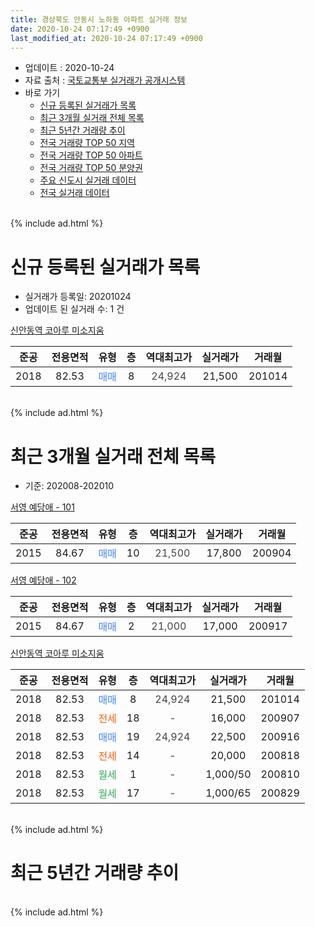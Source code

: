 ```yaml
---
title: 경상북도 안동시 노하동 아파트 실거래 정보
date: 2020-10-24 07:17:49 +0900
last_modified_at: 2020-10-24 07:17:49 +0900
---
```


* 업데이트 : 2020-10-24
* 자료 출처 : [국토교통부 실거래가 공개시스템](http://rt.molit.go.kr)
* 바로 가기
    * [신규 등록된 실거래가 목록](#신규-등록된-실거래가-목록)
    * [최근 3개월 실거래 전체 목록](#최근-3개월-실거래-전체-목록)
    * [최근 5년간 거래량 추이](#최근-5년간-거래량-추이)
    * [전국 거래량 TOP 50 지역](https://inasie.github.io/apt-trade-info/최근-3개월-전국에서-가장-거래가-많이-발생한-지역)
    * [전국 거래량 TOP 50 아파트](https://inasie.github.io/apt-trade-info/최근-3개월-전국에서-가장-거래가-많이-발생한-아파트)
    * [전국 거래량 TOP 50 분양권](https://inasie.github.io/apt-trade-info/최근-3개월-전국에서-가장-거래가-많이-발생한-분양권)
    * [주요 신도시 실거래 데이터](https://inasie.github.io/apt-trade-info/주요-신도시)
    * [전국 실거래 데이터](https://inasie.github.io/apt-trade-info/전국)
<br>
{% include ad.html %}
<br>

# 신규 등록된 실거래가 목록
* 실거래가 등록일: 20201024
* 업데이트 된 실거래 수: 1 건


[신안동역 코아루 미소지움](https://search.naver.com/search.naver?query=%EA%B2%BD%EC%83%81%EB%B6%81%EB%8F%84+%EC%95%88%EB%8F%99%EC%8B%9C+%EB%85%B8%ED%95%98%EB%8F%99+%EC%8B%A0%EC%95%88%EB%8F%99%EC%97%AD+%EC%BD%94%EC%95%84%EB%A3%A8+%EB%AF%B8%EC%86%8C%EC%A7%80%EC%9B%80)

|준공|전용면적|유형|층|역대최고가|실거래가|거래월|
|:---:|:---:|:---:|:---:|:---:|:---:|:---:|
|2018|82.53|<span style="color:#4285f3">매매</span>|8|<span style="color:#444444">24,924</span>|21,500|201014|


<br>
{% include ad.html %}
<br>

# 최근 3개월 실거래 전체 목록
* 기준: 202008-202010


[서영 예당애 - 101](https://search.naver.com/search.naver?query=%EA%B2%BD%EC%83%81%EB%B6%81%EB%8F%84+%EC%95%88%EB%8F%99%EC%8B%9C+%EB%85%B8%ED%95%98%EB%8F%99+%EC%84%9C%EC%98%81+%EC%98%88%EB%8B%B9%EC%95%A0+-+101)

|준공|전용면적|유형|층|역대최고가|실거래가|거래월|
|:---:|:---:|:---:|:---:|:---:|:---:|:---:|
|2015|84.67|<span style="color:#4285f3">매매</span>|10|<span style="color:#444444">21,500</span>|17,800|200904|

[서영 예당애 - 102](https://search.naver.com/search.naver?query=%EA%B2%BD%EC%83%81%EB%B6%81%EB%8F%84+%EC%95%88%EB%8F%99%EC%8B%9C+%EB%85%B8%ED%95%98%EB%8F%99+%EC%84%9C%EC%98%81+%EC%98%88%EB%8B%B9%EC%95%A0+-+102)

|준공|전용면적|유형|층|역대최고가|실거래가|거래월|
|:---:|:---:|:---:|:---:|:---:|:---:|:---:|
|2015|84.67|<span style="color:#4285f3">매매</span>|2|<span style="color:#444444">21,000</span>|17,000|200917|

[신안동역 코아루 미소지움](https://search.naver.com/search.naver?query=%EA%B2%BD%EC%83%81%EB%B6%81%EB%8F%84+%EC%95%88%EB%8F%99%EC%8B%9C+%EB%85%B8%ED%95%98%EB%8F%99+%EC%8B%A0%EC%95%88%EB%8F%99%EC%97%AD+%EC%BD%94%EC%95%84%EB%A3%A8+%EB%AF%B8%EC%86%8C%EC%A7%80%EC%9B%80)

|준공|전용면적|유형|층|역대최고가|실거래가|거래월|
|:---:|:---:|:---:|:---:|:---:|:---:|:---:|
|2018|82.53|<span style="color:#4285f3">매매</span>|8|<span style="color:#444444">24,924</span>|21,500|201014|
|2018|82.53|<span style="color:#ff5a00">전세</span>|18|<span style="color:#444444">-</span>|16,000|200907|
|2018|82.53|<span style="color:#4285f3">매매</span>|19|<span style="color:#444444">24,924</span>|22,500|200916|
|2018|82.53|<span style="color:#ff5a00">전세</span>|14|<span style="color:#444444">-</span>|20,000|200818|
|2018|82.53|<span style="color:#34a853">월세</span>|1|<span style="color:#444444">-</span>|1,000/50|200810|
|2018|82.53|<span style="color:#34a853">월세</span>|17|<span style="color:#444444">-</span>|1,000/65|200829|


<br>
{% include ad.html %}
<br>

# 최근 5년간 거래량 추이


<div style="width:100%;">
    <canvas id="deal_progress" height="200"></canvas>
</div>

<script>
new Chart(document.getElementById("deal_progress"), {
    type: 'line',
    data: {
        labels: ['201510','201511','201512','201601','201602','201603','201604','201605','201606','201607','201608','201609','201610','201611','201612','201701','201702','201703','201704','201705','201706','201707','201708','201709','201710','201711','201712','201801','201802','201803','201804','201805','201806','201807','201808','201809','201810','201811','201812','201901','201902','201903','201904','201905','201906','201907','201908','201909','201910','201911','201912','202001','202002','202003','202004','202005','202006','202007','202008','202009','202010'],
        datasets: [{
            label: '매매',
            pointRadius: 1,
            data: [0, 0, 2, 1, 0, 1, 1, 0, 0, 3, 0, 3, 1, 2, 2, 1, 3, 0, 0, 0, 0, 0, 0, 0, 0, 1, 0, 1, 0, 0, 0, 1, 4, 2, 2, 3, 3, 13, 0, 2, 0, 1, 1, 1, 1, 1, 0, 0, 0, 0, 2, 2, 0, 1, 0, 0, 4, 0, 0, 3, 1],
            borderColor: "rgba(255, 201, 14, 1)",
            backgroundColor: "rgba(255, 201, 14, 0.5)",
            fill: false,
            lineTension: 0
        },{
            label: '전월세',
            pointRadius: 1,
            data: [0, 1, 1, 0, 0, 0, 0, 0, 0, 1, 0, 0, 0, 0, 0, 0, 2, 0, 1, 0, 0, 0, 0, 0, 0, 0, 1, 0, 0, 0, 0, 1, 1, 1, 4, 5, 2, 0, 1, 4, 1, 0, 0, 1, 1, 1, 3, 0, 0, 1, 0, 1, 6, 4, 0, 1, 0, 3, 3, 1, 0],
            borderColor: "rgba(0, 141, 185, 1)",
            backgroundColor: "rgba(0, 141, 185, 0.5)",
            fill: false,
            lineTension: 0
        }
        ]
    },
    options: {
        responsive: true,
        title: {
            display: false
        },
        tooltips: {
            mode: 'index',
            intersect: false
        },
        hover: {
            mode: 'nearest',
            intersect: true
        },
        scales: {
            xAxes: [{
                display: true,
                scaleLabel: {
                    display: true,
                    labelString: '년/월'
                }
            }],
            yAxes: [{
                display: true,
                ticks: {
                    suggestedMin: 0,
                },
                scaleLabel: {
                    display: true,
                    labelString: '실거래 수'
                }
            }]
        }
    }
});

</script>


<br>
{% include ad.html %}
<br>

